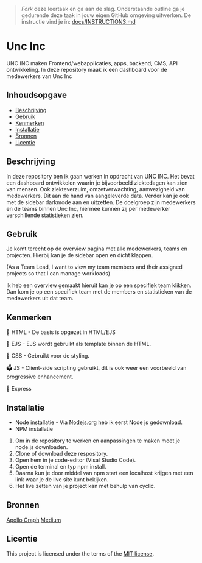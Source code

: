 > _Fork_ deze leertaak en ga aan de slag. Onderstaande outline ga je gedurende deze taak in jouw eigen GitHub omgeving uitwerken. De instructie vind je in: [docs/INSTRUCTIONS.md](docs/INSTRUCTIONS.md)

# Unc Inc
UNC INC maken Frontend/webapplicaties, apps, backend, CMS, API ontwikkeling. In deze repository maak ik een dashboard voor de medewerkers van Unc Inc

## Inhoudsopgave

  * [Beschrijving](#beschrijving)
  * [Gebruik](#gebruik)
  * [Kenmerken](#kenmerken)
  * [Installatie](#installatie)
  * [Bronnen](#bronnen)
  * [Licentie](#licentie)

## Beschrijving
In deze repository ben ik gaan werken in opdracht van UNC INC. Het bevat een dashboard ontwikkelen waarin je bijvoorbeeld ziektedagen kan zien van mensen. Ook ziekteverzuim, omzetverwachting, aanwezigheid van medewerkers. Dit aan de hand van aangeleverde data. Verder kan je ook met de sidebar darkmode aan en uitzetten. De doelgroep zijn medewerkers en de teams binnen Unc Inc, hiermee kunnen zij per medewerker verschillende statistieken zien.
<!-- Voeg een mooie poster visual toe 📸 -->
<!-- Voeg een link toe naar Github Pages 🌐-->

## Gebruik

Je komt terecht op de overview pagina met alle medewerkers, teams en projecten. Hierbij kan je de sidebar open en dicht klappen.

(As a Team Lead, I want to view my team members and their assigned projects so that I can manage workloads)

Ik heb een overview gemaakt hieruit kan je op een specifiek team klikken. Dan kom je op een specifiek team met de members en statistieken van de medewerkers uit dat team.

## Kenmerken

🚀 HTML - De basis is opgezet in HTML/EJS

🧰 EJS - EJS wordt gebruikt als template binnen de HTML.

🔩 CSS - Gebruikt voor de styling. 

🗳️ JS - Client-side scripting gebruikt, dit is ook weer een voorbeeld van progressive enhancement.

🥊 Express

## Installatie

* Node installatie - Via [Nodejs.org](https://nodejs.org/en/download/) heb ik eerst Node js gedownload.
* NPM installatie

1. Om in de repository te werken en aanpassingen te maken moet je node.js downloaden.
2. Clone of download deze respository.
3. Open hem in je code-editor (Visal Studio Code).
4. Open de terminal en typ npm install.
5. Daarna kun je door middel van npm start een localhost krijgen met een link waar je de live site kunt bekijken.
6. Het live zetten van je project kan met behulp van cyclic.

## Bronnen

[Apollo Graph](https://www.apollographql.com/docs/apollo-server)
[Medium](https://medium.com)

## Licentie

This project is licensed under the terms of the [MIT license](./LICENSE).
